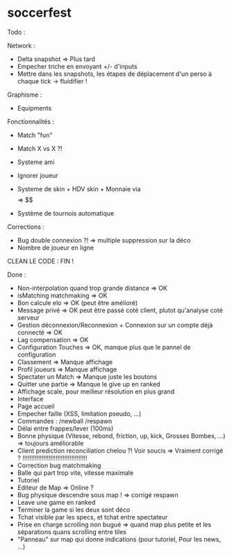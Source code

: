 # soccerfest 

Todo : 

Network :
- Delta snapshot => Plus tard
- Empecher triche en envoyant +/- d'inputs
- Mettre dans les snapshots, les étapes de déplacement d'un perso à chaque tick -> fluidifier !


Graphisme :
- Equipments

Fonctionnalités : 
- Match "fun"

- Match X vs X ?!
- Systeme ami
- Ignorer joueur
- Systeme de skin + HDV skin + Monnaie via $$$$ => $$
- Système de tournois automatique

Corrections : 
- Bug double connexion ?! => multiple suppression sur la déco
- Nombre de joueur en ligne


CLEAN LE CODE : FIN !

Done :
- Non-interpolation quand trop grande distance => OK
- isMatching matchmaking => OK
- Bon calcule elo => OK (peut être amélioré)
- Message privé => OK peut être passé coté client, plutot qu'analyse coté serveur
- Gestion déconnexion/Reconnexion + Connexion sur un compte déjà connecté => OK
- Lag compensation => OK
- Configuration Touches => OK, manque plus que le pannel de configuration
- Classement => Manque affichage
- Profil joueurs => Manque affichage
- Spectater un Match => Manque juste les boutons
- Quitter une partie => Manque le give up en ranked
- Affichage scale, pour meilleur résolution en plus grand
- Interface
- Page accueil
- Empecher faille (XSS, limitation pseudo, ...)
- Commandes : /newball /respawn
- Délai entre frappes/lever (100ms)
- Bonne physique (Vitesse, rebond, friction, up, kick, Grosses Bombes, ...) => toujours améliorable
- Client prediction reconciliation chelou ?! Voir soucis => Vraiment corrigé ? !!!!!!!!!!!!!!!!!!!!!!!!!!!!!!!!!!!!!
- Correction bug matchmaking
- Balle qui part trop vite, vitesse maximale
- Tutoriel
- Editeur de Map => Online ?
- Bug physique descendre sous map ! => corrigé respawn
- Leave une game en ranked
- Terminer la game si les deux sont déco
- Tchat visible par les specs, et tchat entre spectateur
- Prise en charge scrolling non bugué => quand map plus petite et les séparations quans scrolling entre tiles
- "Panneau" sur map qui donne indications (pour tutoriel, Pour les news, ...)











